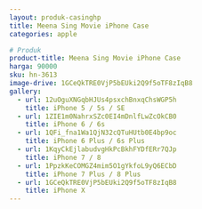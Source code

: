 ```yaml
---
layout: produk-casinghp
title: Meena Sing Movie iPhone Case
categories: apple

# Produk
product-title: Meena Sing Movie iPhone Case
harga: 90000
sku: hn-3613
image-drive: 1GCeQkTRE0VjP5bEUki2Q9f5oTF8zIqB8
gallery:
  - url: 12uOguXNGqbHJUs4psxchBnxqChsWGP5h
    title: iPhone 5 / 5s / SE
  - url: 1ZIE1m0NahrxSZc0EI4mDnlfLwZcOkCB0
    title: iPhone 6 / 6s
  - url: 1QFi_fna1Wa1QjN32cQTuHUtb0E4bp9oc
    title: iPhone 6 Plus / 6s Plus
  - url: 1KqyCkEjlabudvgHkPcBkhFYDfERr7QJp
    title: iPhone 7 / 8
  - url: 1PpzkKeCOMGZ4mim5O1gYkfoL9yQ6ECbD
    title: iPhone 7 Plus / 8 Plus
  - url: 1GCeQkTRE0VjP5bEUki2Q9f5oTF8zIqB8
    title: iPhone X
---
```

